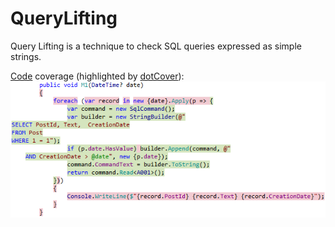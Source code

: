 # QueryLifting
Query Lifting is a technique to check SQL queries expressed as simple strings.

[Code](Foo/Foo.cs#L13) coverage (highlighted by [dotCover](https://www.jetbrains.com/help/dotcover/10.0/Visualizing_Code_Coverage.html)):  
![Code coverage](Images/CodeCoverage.png?raw=true "Code coverage")